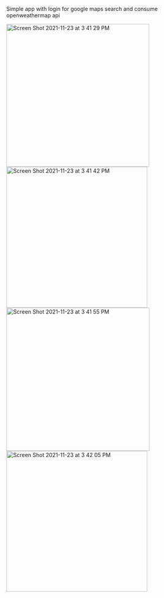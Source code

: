 

Simple app with login for google maps search and consume openweathermap api

<img width="373" alt="Screen Shot 2021-11-23 at 3 41 29 PM" src="https://user-images.githubusercontent.com/23251616/143109352-40197adc-974e-4df9-bfc3-fc2437d2c19f.png">
<img width="368" alt="Screen Shot 2021-11-23 at 3 41 42 PM" src="https://user-images.githubusercontent.com/23251616/143109327-3edab5bd-ae28-4c3e-9f27-9d8fc125de44.png">
 <img width="374" alt="Screen Shot 2021-11-23 at 3 41 55 PM" src="https://user-images.githubusercontent.com/23251616/143109310-0f7fdad9-27b0-4639-a8ec-c532e089e288.png">
<img width="368" alt="Screen Shot 2021-11-23 at 3 42 05 PM" src="https://user-images.githubusercontent.com/23251616/143109267-e54320ee-9547-4636-b136-4f4a38de0f00.png">
